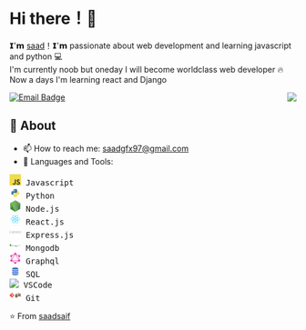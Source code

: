 # Hi there！👋


𝗜'𝗺 [saad](https://github.com/saadsaif97)！𝗜'𝗺 passionate about web development and learning javascript and python 💻 <br />
I'm currently noob but oneday I will become worldclass web developer :fire:
Now a days I'm learning react and Django

[![Email Badge](https://img.shields.io/badge/-Email-c14438?style=flat-square&logo=Gmail&logoColor=white&link=mailto:saadgfx97@gmail.com)](mailto:saadgfx97@gmail.com)
<img align="right" src="https://github-readme-stats.vercel.app/api?username=saadsaif97&show_icons=true&hide_border=true">

## 🧐 About

- 📫 How to reach me: saadgfx97@gmail.com
- 🌱 Languages and Tools: 

<pre>
<code><img height="20" src="https://raw.githubusercontent.com/github/explore/80688e429a7d4ef2fca1e82350fe8e3517d3494d/topics/javascript/javascript.png"></code> Javascript
<code><img height="20" src="https://raw.githubusercontent.com/github/explore/80688e429a7d4ef2fca1e82350fe8e3517d3494d/topics/python/python.png"></code> Python
<code><img height="20" src="https://raw.githubusercontent.com/github/explore/80688e429a7d4ef2fca1e82350fe8e3517d3494d/topics/nodejs/nodejs.png"></code> Node.js
<code><img height="20" src="https://raw.githubusercontent.com/github/explore/80688e429a7d4ef2fca1e82350fe8e3517d3494d/topics/react/react.png"></code> React.js
<code><img height="20" src="https://raw.githubusercontent.com/github/explore/80688e429a7d4ef2fca1e82350fe8e3517d3494d/topics/express/express.png"></code> Express.js
<code><img height="20" src="https://raw.githubusercontent.com/github/explore/80688e429a7d4ef2fca1e82350fe8e3517d3494d/topics/mongodb/mongodb.png"></code> Mongodb
<code><img height="20" src="https://raw.githubusercontent.com/github/explore/80688e429a7d4ef2fca1e82350fe8e3517d3494d/topics/graphql/graphql.png"></code> Graphql
<code><img height="20" src="https://raw.githubusercontent.com/github/explore/80688e429a7d4ef2fca1e82350fe8e3517d3494d/topics/sql/sql.png"></code> SQL
<code><img height="20" src="https://cdn.svgporn.com/logos/visual-studio-code.svg"></code> VSCode
<code><img height="20" src="https://raw.githubusercontent.com/github/explore/80688e429a7d4ef2fca1e82350fe8e3517d3494d/topics/git/git.png"></code> Git
</pre>

⭐️ From [saadsaif](https://github.com/saadsaif97)
